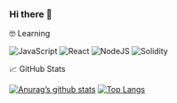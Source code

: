 ### Hi there 👋

🤓 Learning

![JavaScript](https://img.shields.io/badge/javascript-%23323330.svg?style=for-the-badge&logo=javascript&logoColor=%23F7DF1E)
![React](https://img.shields.io/badge/react-%2320232a.svg?style=for-the-badge&logo=react&logoColor=%2361DAFB)
![NodeJS](https://img.shields.io/badge/node.js-6DA55F?style=for-the-badge&logo=node.js&logoColor=white)
![Solidity](https://img.shields.io/badge/Solidity-%23363636.svg?style=for-the-badge&logo=solidity&logoColor=white)


📈 GitHub Stats

[![Anurag’s github stats](https://github-readme-stats.vercel.app/api?username=remzzer)](https://github.com/remzzer)
[![Top Langs](https://github-readme-stats.vercel.app/api/top-langs/?username=remzzer&layout=compact)](https://github.com/remzzer)
